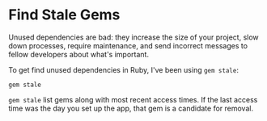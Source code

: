 # Find Stale Gems

Unused dependencies are bad: they increase the size of your project, slow down
processes, require maintenance, and send incorrect messages to fellow
developers about what's important.

To get find unused dependencies in Ruby, I've been using `gem stale`:

```
gem stale
```

`gem stale` list gems along with most recent access times. If the last access
time was the day you set up the app, that gem is a candidate for removal.
